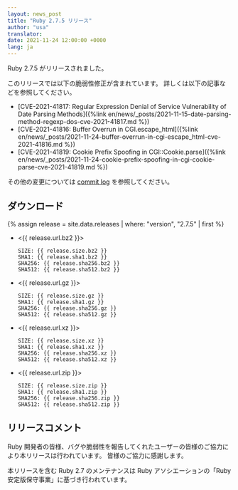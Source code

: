 ```yaml
---
layout: news_post
title: "Ruby 2.7.5 リリース"
author: "usa"
translator:
date: 2021-11-24 12:00:00 +0000
lang: ja
---
```


Ruby 2.7.5 がリリースされました。

このリリースでは以下の脆弱性修正が含まれています。
詳しくは以下の記事などを参照してください。

* [CVE-2021-41817: Regular Expression Denial of Service Vulnerability of Date Parsing Methods]({%link en/news/_posts/2021-11-15-date-parsing-method-regexp-dos-cve-2021-41817.md %})
* [CVE-2021-41816: Buffer Overrun in CGI.escape_html]({%link en/news/_posts/2021-11-24-buffer-overrun-in-cgi-escape_html-cve-2021-41816.md %})
* [CVE-2021-41819: Cookie Prefix Spoofing in CGI::Cookie.parse]({%link en/news/_posts/2021-11-24-cookie-prefix-spoofing-in-cgi-cookie-parse-cve-2021-41819.md %})

その他の変更については [commit log](https://github.com/ruby/ruby/compare/v2_7_4...v2_7_5) を参照してください。

## ダウンロード

{% assign release = site.data.releases | where: "version", "2.7.5" | first %}

* <{{ release.url.bz2 }}>

      SIZE: {{ release.size.bz2 }}
      SHA1: {{ release.sha1.bz2 }}
      SHA256: {{ release.sha256.bz2 }}
      SHA512: {{ release.sha512.bz2 }}

* <{{ release.url.gz }}>

      SIZE: {{ release.size.gz }}
      SHA1: {{ release.sha1.gz }}
      SHA256: {{ release.sha256.gz }}
      SHA512: {{ release.sha512.gz }}

* <{{ release.url.xz }}>

      SIZE: {{ release.size.xz }}
      SHA1: {{ release.sha1.xz }}
      SHA256: {{ release.sha256.xz }}
      SHA512: {{ release.sha512.xz }}

* <{{ release.url.zip }}>

      SIZE: {{ release.size.zip }}
      SHA1: {{ release.sha1.zip }}
      SHA256: {{ release.sha256.zip }}
      SHA512: {{ release.sha512.zip }}

## リリースコメント

Ruby 開発者の皆様、バグや脆弱性を報告してくれたユーザーの皆様のご協力により本リリースは行われています。 皆様のご協力に感謝します。

本リリースを含む Ruby 2.7 のメンテナンスは Ruby アソシエーションの「Ruby 安定版保守事業」に基づき行われています。
